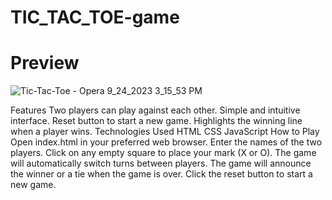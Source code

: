 # TIC_TAC_TOE-game
<h1>Preview</h1>

![Tic-Tac-Toe - Opera 9_24_2023 3_15_53 PM](https://github.com/rishirawat04/TIC_TAC_TOE-game/assets/121020112/c8041779-778a-44f8-8563-7dabb0ca97ad)

Features
Two players can play against each other.
Simple and intuitive interface.
Reset button to start a new game.
Highlights the winning line when a player wins.
Technologies Used
HTML
CSS
JavaScript
How to Play
Open index.html in your preferred web browser.
Enter the names of the two players.
Click on any empty square to place your mark (X or O).
The game will automatically switch turns between players.
The game will announce the winner or a tie when the game is over.
Click the reset button to start a new game.
